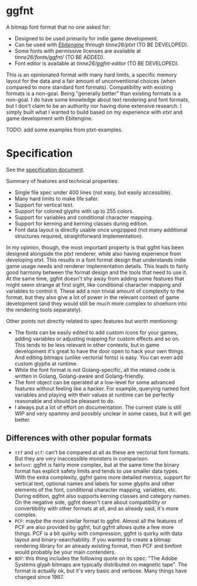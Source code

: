# ggfnt

A bitmap font format that no one asked for:
- Designed to be used primarily for indie game development.
- Can be used with [*Ebitengine*](github.com/hajimehoshi/ebiten) through *tinne26/ptxt* (TO BE DEVELOPED).
- Some fonts with permissive licenses are available at *tinne26/fonts/ggfnt/* (TO BE ADDED).
- Font editor is available at *tinne26/ggfnt-editor* (TO BE DEVELOPED).

This is an opinionated format with many hard limits, a specific memory layout for the data and a fair amount of unconventional choices (when compared to more standard font formats). Compatibility with existing formats is a non-goal. Being "generally better" than existing formats is a non-goal. I do have some knowledge about text rendering and font formats, but I don't claim to be an authority nor having done extensive research. I simply built what I wanted to build based on my experience with *etxt* and game development with Ebitengine.

TODO: add some examples from ptxt-examples.

# Specification

See the [specification document](https://github.com/tinne26/ggfnt/blob/main/specification.md).

Summary of features and technical properties:
- Single file spec under 400 lines (not easy, but easily accessible).
- Many hard limits to make life safer.
- Support for vertical text.
- Support for colored glyphs with up to 255 colors.
- Support for variables and conditional character mapping.
- Support for kerning and kerning classes during edition.
- Font data layout is directly usable once ungzipped (not many additional structures required, straightforward implementation).

In my opinion, though, the most important property is that ggfnt has been designed alongside the ptxt renderer, while also having experience from developing etxt. This results in a font format design that understands indie game usage needs and renderer implementation details. This leads to fairly good harmony between the format design and the tools that need to use it. At the same time, ggfnt doesn't shy away from adding some features that might seem strange at first sight, like conditional character mapping and variables to control it. These add a non trivial amount of complexity to the format, but they also give a lot of power in the relevant context of game development (and they would still be much more complex to shoehorn into the rendering tools separately).

Other points not directly related to spec features but worth mentioning:
- The fonts can be easily edited to add custom icons for your games, adding variables or adjusting mapping for custom effects and so on. This tends to be less relevant in other contexts, but in game development it's great to have the door open to hack your own things. And editing bitmaps (unlike vectorial fonts) is easy. You can even add custom glyphs at runtime.
- While the font format is not Golang-specific, all the related code is written in Golang, Golang-aware and Golang-friendly.
- The font object can be operated at a low-level for some advanced features without feeling like a hacker. For example, querying named font variables and playing with their values at runtime can be perfectly reasonable and should be pleasant to do.
- I always put a lot of effort on documentation. The current state is still WIP and very spammy and possibly unclear in some cases, but it will get better.

## Differences with other popular formats

- `ttf` and `otf`: can't be compared at all as these are vectorial font formats. But they are very inaccessible monsters in comparison.
- `bmfont`: ggfnt is fairly more complex, but at the same time the binary format has explicit safety limits and tends to use smaller data types. With the extra complexity, ggfnt gains more detailed metrics, support for vertical text, optional names and labels for some glyphs and other elements of the font, conditional character mapping, variables, etc. During edition, ggfnt also supports kerning classes and category names. On the negative side, ggfnt doesn't care about compatibility or convertibility with other formats at all, and as already said, it's more complex.
- `PCF`: maybe the most similar format to ggfnt. Almost all the features of PCF are also provided by ggfnt, but ggfnt allows quite a few more things. PCF is a bit quirky with compression, ggfnt is quirky with data layout and binary-searchability. If you wanted to create a bitmap rendering library for an already existing format, then PCF and bmfont would probably be your main contenders.
- `BDF`: this thing includes the following quote on its spec: "The Adobe Systems glyph bitmaps are typically distributed on magnetic tape". The format is actually ok, but it's very basic and verbose. Many things have changed since 1987.

